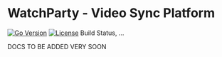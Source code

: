 # WatchParty - Video Sync Platform

[![Go Version](https://img.shields.io/badge/go-1.24+-blue.svg)](https://go.dev/)
[![License](https://img.shields.io/badge/License-MIT-green.svg)](https://opensource.org/licenses/MIT)
Build Status, ...


DOCS TO BE ADDED VERY SOON